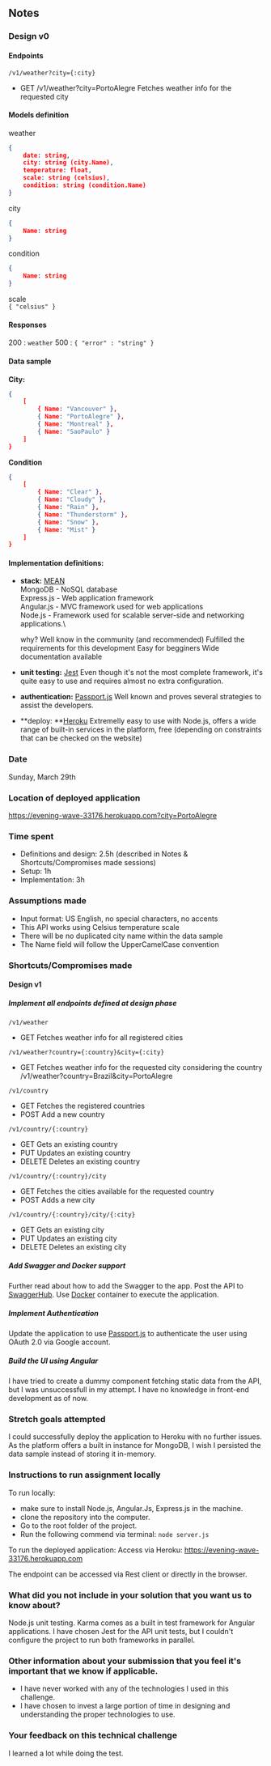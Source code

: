 ## Notes

### Design v0
#### Endpoints
`/v1/weather?city={:city}`
- GET /v1/weather?city=PortoAlegre    Fetches weather info for the requested city

#### Models definition
weather  
```json 
{
    date: string, 
    city: string (city.Name), 
    temperature: float, 
    scale: string (celsius), 
    condition: string (condition.Name)
}
```
city 
```json 
{ 
    Name: string 
}
```

condition 
```json 
{ 
    Name: string 
}
```

scale    
`{ "celsius" }`

#### Responses
200 : `weather`
500 : `{ "error" : "string" }`

#### Data sample
**City:**
```json
{
    [
        { Name: "Vancouver" },
        { Name: "PortoAlegre" },
        { Name: "Montreal" },
        { Name: "SaoPaulo" }
    ]
}
```

**Condition**
```json
{
    [
        { Name: "Clear" },
        { Name: "Cloudy" },
        { Name: "Rain" },
        { Name: "Thunderstorm" },
        { Name: "Snow" },
        { Name: "Mist" }
    ]
}
```

#### Implementation definitions:
- **stack:** [MEAN](http://meanjs.org/)\
    MongoDB - NoSQL database\
    Express.js - Web application framework\
    Angular.js - MVC framework used for web applications\
    Node.js - Framework used for scalable server-side and networking applications.\

    why?
    Well know in the community (and recommended)
    Fulfilled the requirements for this development
    Easy for begginers
    Wide documentation available

- **unit testing:** [Jest](https://jestjs.io/)
Even though it's not the most complete framework, it's quite easy to use and requires almost no extra configuration.

- **authentication:** [Passport.js](http://www.passportjs.org/packages/)
Well known and proves several strategies to assist the developers.

- **deploy: **[Heroku](heroku.com/)
Extremelly easy to use with Node.js, offers a wide range of built-in services in the platform, free (depending on constraints that can be checked on the website)

### Date
Sunday, March 29th

### Location of deployed application
https://evening-wave-33176.herokuapp.com?city=PortoAlegre

### Time spent
- Definitions and design: 2.5h (described in Notes & Shortcuts/Compromises made sessions)
- Setup: 1h
- Implementation: 3h

### Assumptions made
- Input format: US English, no special characters, no accents
- This API works using Celsius temperature scale
- There will be no duplicated city name within the data sample
- The Name field will follow the UpperCamelCase convention

### Shortcuts/Compromises made
#### Design v1
##### Implement all endpoints defined at design phase

`/v1/weather`
- GET   Fetches weather info for all registered cities

`/v1/weather?country={:country}&city={:city}`
- GET   Fetches weather info for the requested city considering the country
/v1/weather?country=Brazil&city=PortoAlegre

`/v1/country`
- GET   Fetches the registered countries
- POST      Add a new country

`/v1/country/{:country}`
- GET       Gets an existing country
- PUT       Updates an existing country
- DELETE    Deletes an existing country

`/v1/country/{:country}/city`
- GET       Fetches the cities available for the requested country
- POST      Adds a new city

`/v1/country/{:country}/city/{:city}`
- GET       Gets an existing city
- PUT       Updates an existing city
- DELETE    Deletes an existing city

##### Add Swagger and Docker support
Further read about how to add the Swagger to the app. Post the API to [SwaggerHub](https://swagger.io/tools/swaggerhub/). Use [Docker](https://www.docker.com/) container to execute the application.
 
##### Implement Authentication
 Update the application to use [Passport.js](http://www.passportjs.org/) to authenticate the user using OAuth 2.0 via Google account.

##### Build the UI using Angular
I have tried to create a dummy component fetching static data from the API, but I was unsuccessfull in my attempt. I have no knowledge in front-end development as of now.

### Stretch goals attempted
I could successfully deploy the application to Heroku with no further issues. As the platform offers a built in instance for MongoDB, I wish I persisted the data sample instead of storing it in-memory.

### Instructions to run assignment locally
To run locally:
- make sure to install Node.js, Angular.Js, Express.js in the machine.
- clone the repository into the computer.
- Go to the root folder of the project.
- Run the following commend via terminal:
`node server.js`

To run the deployed application:
Access via Heroku: https://evening-wave-33176.herokuapp.com 

The endpoint can be accessed via Rest client or directly in the browser.

### What did you not include in your solution that you want us to know about?
Node.js unit testing. Karma comes as a built in test framework for Angular applications. I have chosen Jest for the API unit tests, but I couldn't configure the project to run both frameworks in parallel.

### Other information about your submission that you feel it's important that we know if applicable.
- I have never worked with any of the technologies I used in this challenge.
- I have chosen to invest a large portion of time in designing and understanding the proper technologies to use.

### Your feedback on this technical challenge
I learned a lot while doing the test.
